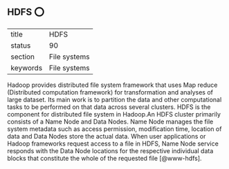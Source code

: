## HDFS :o:


|          |              |
| -------- | ------------ |
| title    | HDFS         | 
| status   | 90           |
| section  | File systems |
| keywords | File systems |


     
Hadoop provides distributed file system framework that uses Map reduce
(Distributed computation framework) for transformation and analyses of
large dataset.  Its main work is to partition the data and other
computational tasks to be performed on that data across several
clusters.  HDFS is the component for distributed file system in
Hadoop.An HDFS cluster primarily consists of a Name Node and Data
Nodes. Name Node manages the file system metadata such as access
permission, modification time, location of data and Data Nodes store
the actual data.  When user applications or Hadoop frameworks request
access to a file in HDFS, Name Node service responds with the Data
Node locations for the respective individual data blocks that
constitute the whole of the requested file [@www-hdfs].


